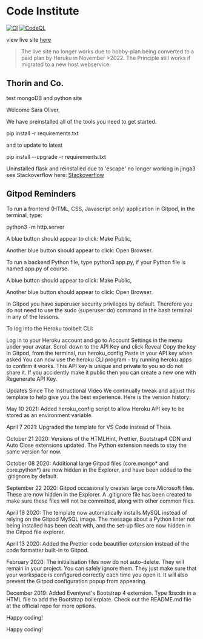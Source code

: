 # Code Institute

[![CI](https://github.com/SOliv1/thorin--and-company/actions/workflows/main.yml/badge.svg)](https://github.com/SOliv1/thorin--and-company/actions/workflows/main.yml) [![CodeQL](https://github.com/SOliv1/thorin--and-company/actions/workflows/github-code-scanning/codeql/badge.svg)](https://github.com/SOliv1/thorin--and-company/actions/workflows/github-code-scanning/codeql)

view live site [here](https://thorin-company-sjo.herokuapp.com/)
>The live site no longer works due to hobby-plan being converted to a paid plan by Heruku in November >2022.  The Principle still works if migrated to a new host webservice.

## Thorin and Co. 

test mongoDB and python site

Welcome Sara Oliver,

We have preinstalled all of the tools you need to get started.

pip install -r requirements.txt

and to update to latest 

pip install --upgrade -r requirements.txt

Uninstalled flask and reinstalled due to 'escape' no longer working in jinga3 see Stackoverflow here:
[Stackoverflow](https://stackoverflow.com/questions/71718167/importerror-cannot-import-name-escape-from-jinja2)

## Gitpod Reminders
To run a frontend (HTML, CSS, Javascript only) application in Gitpod, in the terminal, type:

python3 -m http.server

A blue button should appear to click: Make Public,

Another blue button should appear to click: Open Browser.

To run a backend Python file, type python3 app.py, if your Python file is named app.py of course.

A blue button should appear to click: Make Public,

Another blue button should appear to click: Open Browser.

In Gitpod you have superuser security privileges by default. Therefore you do not need to use the sudo (superuser do) command in the bash terminal in any of the lessons.

To log into the Heroku toolbelt CLI:

Log in to your Heroku account and go to Account Settings in the menu under your avatar.
Scroll down to the API Key and click Reveal
Copy the key
In Gitpod, from the terminal, run heroku_config
Paste in your API key when asked
You can now use the heroku CLI program - try running heroku apps to confirm it works. This API key is unique and private to you so do not share it. If you accidently make it public then you can create a new one with Regenerate API Key.

Updates Since The Instructional Video
We continually tweak and adjust this template to help give you the best experience. Here is the version history:

May 10 2021: Added heroku_config script to allow Heroku API key to be stored as an environment variable.

April 7 2021: Upgraded the template for VS Code instead of Theia.

October 21 2020: Versions of the HTMLHint, Prettier, Bootstrap4 CDN and Auto Close extensions updated. The Python extension needs to stay the same version for now.

October 08 2020: Additional large Gitpod files (core.mongo* and core.python*) are now hidden in the Explorer, and have been added to the .gitignore by default.

September 22 2020: Gitpod occasionally creates large core.Microsoft files. These are now hidden in the Explorer. A .gitignore file has been created to make sure these files will not be committed, along with other common files.

April 16 2020: The template now automatically installs MySQL instead of relying on the Gitpod MySQL image. The message about a Python linter not being installed has been dealt with, and the set-up files are now hidden in the Gitpod file explorer.

April 13 2020: Added the Prettier code beautifier extension instead of the code formatter built-in to Gitpod.

February 2020: The initialisation files now do not auto-delete. They will remain in your project. You can safely ignore them. They just make sure that your workspace is configured correctly each time you open it. It will also prevent the Gitpod configuration popup from appearing.

December 2019: Added Eventyret's Bootstrap 4 extension. Type !bscdn in a HTML file to add the Bootstrap boilerplate. Check out the README.md file at the official repo for more options.

Happy coding!

Happy coding!
